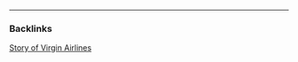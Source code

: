 

---
### Backlinks

[Story of Virgin Airlines](../../All%20fin%20notes/Story%20of%20Virgin%20Airlines.md)  